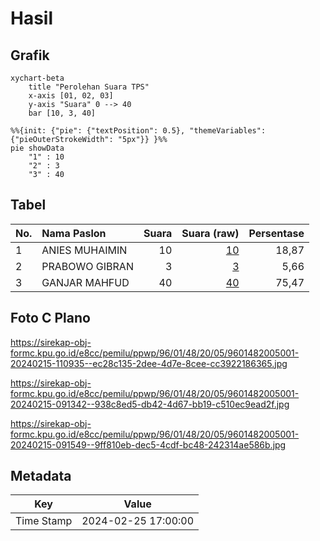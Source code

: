 # Hasil

## Grafik

```mermaid
xychart-beta
    title "Perolehan Suara TPS"
    x-axis [01, 02, 03]
    y-axis "Suara" 0 --> 40
    bar [10, 3, 40]
```

```mermaid
%%{init: {"pie": {"textPosition": 0.5}, "themeVariables": {"pieOuterStrokeWidth": "5px"}} }%%
pie showData
    "1" : 10
    "2" : 3
    "3" : 40
```

## Tabel

| No. | Nama Paslon    | Suara | Suara (raw) | Persentase |
|:--- |:-------------- | -----:| -----------:| ----------:|
| 1   | ANIES MUHAIMIN | 10    | [10][p-1]   | 18,87      |
| 2   | PRABOWO GIBRAN | 3     | [3][p-2]    | 5,66       |
| 3   | GANJAR MAHFUD  | 40    | [40][p-3]   | 75,47      |


[p-1]: https://github.com/gigit-pemilu/pemilu-2024-96-papua-barat-daya/blob/main/pilpres/hitung-suara/sub/96-papua-barat-daya/sub/01-sorong/sub/48-saengkeduk/sub/2005-sambatie/sub/001-tps/sub/paslon-1.txt
[p-2]: https://github.com/gigit-pemilu/pemilu-2024-96-papua-barat-daya/blob/main/pilpres/hitung-suara/sub/96-papua-barat-daya/sub/01-sorong/sub/48-saengkeduk/sub/2005-sambatie/sub/001-tps/sub/paslon-2.txt
[p-3]: https://github.com/gigit-pemilu/pemilu-2024-96-papua-barat-daya/blob/main/pilpres/hitung-suara/sub/96-papua-barat-daya/sub/01-sorong/sub/48-saengkeduk/sub/2005-sambatie/sub/001-tps/sub/paslon-3.txt

## Foto C Plano

https://sirekap-obj-formc.kpu.go.id/e8cc/pemilu/ppwp/96/01/48/20/05/9601482005001-20240215-110935--ec28c135-2dee-4d7e-8cee-cc3922186365.jpg

https://sirekap-obj-formc.kpu.go.id/e8cc/pemilu/ppwp/96/01/48/20/05/9601482005001-20240215-091342--938c8ed5-db42-4d67-bb19-c510ec9ead2f.jpg

https://sirekap-obj-formc.kpu.go.id/e8cc/pemilu/ppwp/96/01/48/20/05/9601482005001-20240215-091549--9ff810eb-dec5-4cdf-bc48-242314ae586b.jpg


## Metadata

| Key        | Value               |
| ---------- | ------------------- |
| Time Stamp | 2024-02-25 17:00:00 |



